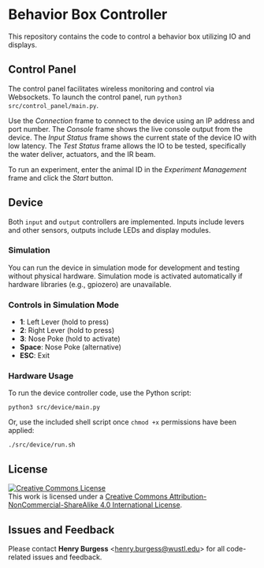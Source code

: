 # Behavior Box Controller

This repository contains the code to control a behavior box utilizing IO and displays.

## Control Panel

The control panel facilitates wireless monitoring and control via Websockets. To launch the control panel, run `python3 src/control_panel/main.py`.

Use the *Connection* frame to connect to the device using an IP address and port number. The *Console* frame shows the live console output from the device. The *Input Status* frame shows the current state of the device IO with low latency. The *Test Status* frame allows the IO to be tested, specifically the water deliver, actuators, and the IR beam.

To run an experiment, enter the animal ID in the *Experiment Management* frame and click the *Start* button.

## Device

Both `input` and `output` controllers are implemented. Inputs include levers and other sensors, outputs include LEDs and display modules.

### Simulation

You can run the device in simulation mode for development and testing without physical hardware. Simulation mode is activated automatically if hardware libraries (e.g., gpiozero) are unavailable.

### Controls in Simulation Mode

- **1**: Left Lever (hold to press)
- **2**: Right Lever (hold to press)
- **3**: Nose Poke (hold to activate)
- **Space**: Nose Poke (alternative)
- **ESC**: Exit

### Hardware Usage

To run the device controller code, use the Python script:

`python3 src/device/main.py`

Or, use the included shell script once `chmod +x` permissions have been applied:

`./src/device/run.sh`

## License

<!-- CC BY-NC-SA 4.0 License -->
<a rel="license" href="http://creativecommons.org/licenses/by-nc-sa/4.0/">
  <img alt="Creative Commons License" style="border-width:0" src="https://i.creativecommons.org/l/by-nc-sa/4.0/88x31.png" />
</a>
<br />
This work is licensed under a <a rel="license" href="http://creativecommons.org/licenses/by-nc-sa/4.0/">Creative Commons Attribution-NonCommercial-ShareAlike 4.0 International License</a>.

## Issues and Feedback

Please contact **Henry Burgess** <[henry.burgess@wustl.edu](mailto:henry.burgess@wustl.edu)> for all code-related issues and feedback.
